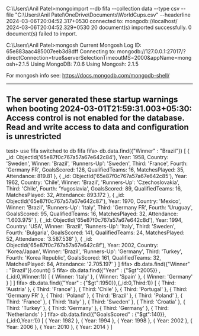 C:\Users\Anil Patel>mongoimport --db fifa --collection data --type csv --file "C:\Users\Anil Patel\OneDrive\Documents\WorldCups.csv" --headerline2024-03-06T20:04:52.317+0530    connected to: mongodb://localhost/2024-03-06T20:04:52.329+0530    20 document(s) imported successfully. 0 document(s) failed to import.C:\Users\Anil Patel>mongoshCurrent Mongosh Log ID: 65e883aac485007eeb3d8dffConnecting to:          mongodb://127.0.0.1:27017/?directConnection=true&serverSelectionTimeoutMS=2000&appName=mongosh+2.1.5Using MongoDB:          7.0.6Using Mongosh:          2.1.5For mongosh info see: https://docs.mongodb.com/mongodb-shell/------   The server generated these startup warnings when booting   2024-03-01T21:59:31.003+05:30: Access control is not enabled for the database. Read and write access to data and configuration is unrestricted------test> use fifaswitched to db fifafifa> db.data.find({"Winner" : "Brazil"})[  {    _id: ObjectId('65e87f0c767a57a67e642c84'),    Year: 1958,    Country: 'Sweden',    Winner: 'Brazil',    'Runners-Up': 'Sweden',    Third: 'France',    Fourth: 'Germany FR',    GoalsScored: 126,    QualifiedTeams: 16,    MatchesPlayed: 35,    Attendance: 819.81  },  {    _id: ObjectId('65e87f0c767a57a67e642c85'),    Year: 1962,    Country: 'Chile',    Winner: 'Brazil',    'Runners-Up': 'Czechoslovakia',    Third: 'Chile',    Fourth: 'Yugoslavia',    GoalsScored: 89,    QualifiedTeams: 16,    MatchesPlayed: 32,    Attendance: 893.172  },  {    _id: ObjectId('65e87f0c767a57a67e642c87'),    Year: 1970,    Country: 'Mexico',    Winner: 'Brazil',    'Runners-Up': 'Italy',    Third: 'Germany FR',    Fourth: 'Uruguay',    GoalsScored: 95,    QualifiedTeams: 16,    MatchesPlayed: 32,    Attendance: '1.603.975'  },  {    _id: ObjectId('65e87f0c767a57a67e642c8d'),    Year: 1994,    Country: 'USA',    Winner: 'Brazil',    'Runners-Up': 'Italy',    Third: 'Sweden',    Fourth: 'Bulgaria',    GoalsScored: 141,    QualifiedTeams: 24,    MatchesPlayed: 52,    Attendance: '3.587.538'  },  {    _id: ObjectId('65e87f0c767a57a67e642c8f'),    Year: 2002,    Country: 'Korea/Japan',    Winner: 'Brazil',    'Runners-Up': 'Germany',    Third: 'Turkey',    Fourth: 'Korea Republic',    GoalsScored: 161,    QualifiedTeams: 32,    MatchesPlayed: 64,    Attendance: '2.705.197'  }]fifa> db.data.find({"Winner" : "Brazil"}).count()5fifa> db.data.find({"Year" : {"$gt":2005}} ,{_id:0,Winner:1})[ { Winner: 'Italy' }, { Winner: 'Spain' }, { Winner: 'Germany' } ]]fifa> db.data.find({"Year" : {"$gt":1950}},{_id:0,Third:1})[  { Third: 'Austria' },  { Third: 'France' },  { Third: 'Chile' },  { Third: 'Portugal' },  { Third: 'Germany FR' },  { Third: 'Poland' },  { Third: 'Brazil' },  { Third: 'Poland' },  { Third: 'France' },  { Third: 'Italy' },  { Third: 'Sweden' },  { Third: 'Croatia' },  { Third: 'Turkey' },  { Third: 'Germany' },  { Third: 'Germany' },  { Third: 'Netherlands' }]fifa> db.data.find({"GoalsScored" : {"$gt":140}},{_id:0,Year:1})[  { Year: 1982 },  { Year: 1994 },  { Year: 1998 },  { Year: 2002 },  { Year: 2006 },  { Year: 2010 },  { Year: 2014 }]